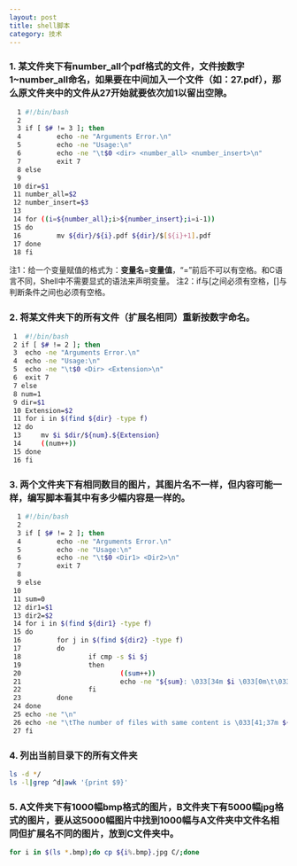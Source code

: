 ```yaml
---
layout: post
title: shell脚本
category: 技术
---
```


### 1. 某文件夹下有number_all个pdf格式的文件，文件按数字1~number_all命名，如果要在中间加入一个文件（如：27.pdf），那么原文件夹中的文件从27开始就要依次加1以留出空隙。

```Bash
  1 #!/bin/bash
  2 
  3 if [ $# != 3 ]; then
  4         echo -ne "Arguments Error.\n"
  5         echo -ne "Usage:\n"
  6         echo -ne "\t$0 <dir> <number_all> <number_insert>\n"
  7         exit 7
  8 else
  9 
 10 dir=$1
 11 number_all=$2
 12 number_insert=$3
 13 
 14 for ((i=${number_all};i>${number_insert};i=i-1))
 15 do
 16         mv ${dir}/${i}.pdf ${dir}/$[${i}+1].pdf
 17 done
 18 fi
```
注1：给一个变量赋值的格式为：**变量名**=**变量值**，“=”前后不可以有空格。和C语言不同，Shell中不需要显式的语法来声明变量。
注2：if与[之间必须有空格，[]与判断条件之间也必须有空格。

### 2. 将某文件夹下的所有文件（扩展名相同）重新按数字命名。

```Bash
 1  #!/bin/bash
 2 if [ $# != 2 ]; then
 3 	echo -ne "Arguments Error.\n"
 4 	echo -ne "Usage:\n"
 5 	echo -ne "\t$0 <Dir> <Extension>\n"
 6 	exit 7
 7 else
 8 num=1
 9 dir=$1
 10 Extension=$2
 11 for i in $(find ${dir} -type f)
 12 do
 13 	mv $i $dir/${num}.${Extension}
 14 	((num++))
 15 done
 16 fi
```

### 3. 两个文件夹下有相同数目的图片，其图片名不一样，但内容可能一样，编写脚本看其中有多少幅内容是一样的。

```Bash
  1 #!/bin/bash
  2 
  3 if [ $# != 2 ]; then
  4         echo -ne "Arguments Error.\n"
  5         echo -ne "Usage:\n"
  6         echo -ne "\t$0 <Dir1> <Dir2>\n"
  7         exit 7
  8 
  9 else
 10 
 11 sum=0
 12 dir1=$1
 13 dir2=$2
 14 for i in $(find ${dir1} -type f)
 15 do
 16         for j in $(find ${dir2} -type f)
 17         do
 18                 if cmp -s $i $j
 19                 then
 20                         ((sum++))
 21                         echo -ne "${sum}: \033[34m $i \033[0m\t\033[41;33m $    j \033[0m\n"
 22                 fi
 23         done
 24 done
 25 echo -ne "\n"
 26 echo -ne "\tThe number of files with same content is \033[41;37m ${sum} \033    [0m"
 27 fi
```

### 4. 列出当前目录下的所有文件夹

```Bash
ls -d */
ls -l|grep ^d|awk '{print $9}'
```

### 5. A文件夹下有1000幅bmp格式的图片，B文件夹下有5000幅jpg格式的图片，要从这5000幅图片中找到1000幅与A文件夹中文件名相同但扩展名不同的图片，放到C文件夹中。

```Bash
for i in $(ls *.bmp);do cp ${i%.bmp}.jpg C/;done
```

